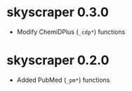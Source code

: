 # skyscraper 0.3.0

* Modify ChemiDPlus (`_cdp*`) functions  


# skyscraper 0.2.0

* Added PubMed (`_pm*`) functions  


